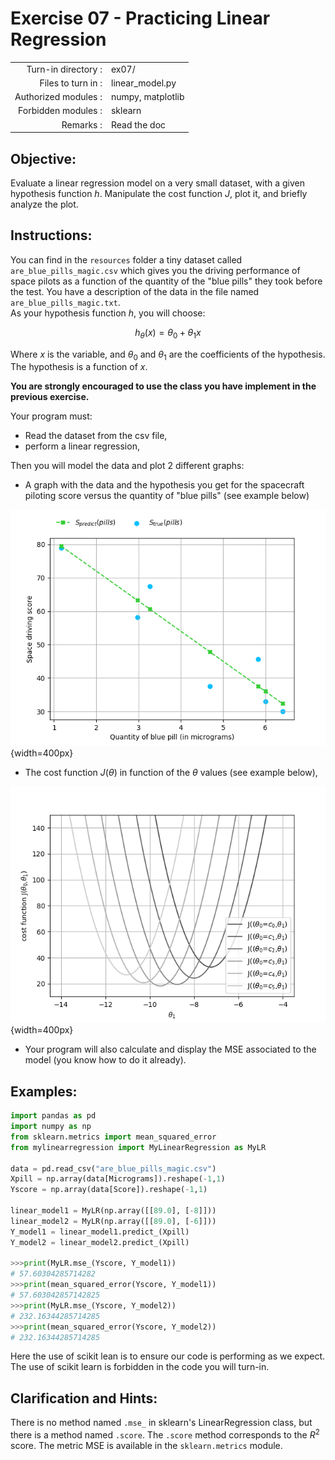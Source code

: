 # Exercise 07 - Practicing Linear Regression

|                         |                    |
| -----------------------:| ------------------ |
|   Turn-in directory :   |  ex07/             |
|   Files to turn in :    |  linear\_model.py  |
|   Authorized modules :  |  numpy, matplotlib |
|   Forbidden modules :   |  sklearn           |
|   Remarks :             |  Read the doc      |

## Objective: 
Evaluate a linear regression model on a very small dataset, with a given hypothesis function $h$.
Manipulate the cost function $J$, plot it, and briefly analyze the plot.


## Instructions:
You can find in the `resources` folder a tiny dataset called `are_blue_pills_magic.csv` which gives you the driving performance of space pilots as a function of the quantity of the "blue pills" they took before the test. You have a description of the data in the file named `are_blue_pills_magic.txt`.  
As your hypothesis function $h$, you will choose:

$$
h_{\theta}(x) = \theta_0 + \theta_1x
$$

Where $x$ is the variable, and $\theta_0$ and $\theta_1$ are the coefficients of the hypothesis. The hypothesis is a function of $x$.

__You are strongly encouraged to use the class you have implement in the previous exercise.__

Your program must:
* Read the dataset from the csv file,
* perform a linear regression,

Then you will model the data and plot 2 different graphs:
* A graph with the data and the hypothesis you get for the spacecraft piloting score versus the quantity of "blue pills" (see example below)

![Space driving score as a function of the quantity of blue pill (in micrograms). In blue the real values and in green the predicted values.](../assets/ex04_score_vs_bluepills.png){width=400px}

* The cost function $J(\theta)$ in function of the $\theta$ values (see example below),

![Evolution of the cost function $J$ as a function of $\theta_1$ for different values of $\theta_0$.](../assets/ex04_J_vs_t1.png){width=400px}

* Your program will also calculate and display the MSE associated to the model (you know how to do it already).

## Examples:
```python
import pandas as pd
import numpy as np
from sklearn.metrics import mean_squared_error
from mylinearregression import MyLinearRegression as MyLR

data = pd.read_csv("are_blue_pills_magic.csv")
Xpill = np.array(data[Micrograms]).reshape(-1,1)
Yscore = np.array(data[Score]).reshape(-1,1)

linear_model1 = MyLR(np.array([[89.0], [-8]]))
linear_model2 = MyLR(np.array([[89.0], [-6]]))
Y_model1 = linear_model1.predict_(Xpill)
Y_model2 = linear_model2.predict_(Xpill)

>>>print(MyLR.mse_(Yscore, Y_model1))
# 57.60304285714282
>>>print(mean_squared_error(Yscore, Y_model1))
# 57.603042857142825
>>>print(MyLR.mse_(Yscore, Y_model2))
# 232.16344285714285
>>>print(mean_squared_error(Yscore, Y_model2))
# 232.16344285714285
```
Here the use of scikit lean is to ensure our code is performing as we expect. The use of scikit learn is forbidden in the code you will turn-in.

## Clarification and Hints:
There is no method named `.mse_` in sklearn's LinearRegression class, but there is a method named `.score`. The `.score` method corresponds to the $R^2$ score. The metric MSE is available in the `sklearn.metrics` module.
